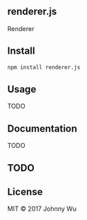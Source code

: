## renderer.js

Renderer

## Install

```bash
npm install renderer.js
```

## Usage

TODO

## Documentation

TODO

## TODO

## License

MIT © 2017 Johnny Wu